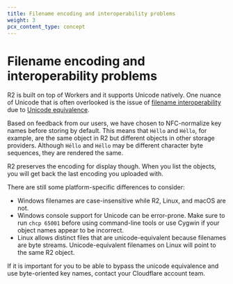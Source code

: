 ```yaml
---
title: Filename encoding and interoperability problems
weight: 3
pcx_content_type: concept
---
```


# Filename encoding and interoperability problems

R2 is built on top of Workers and it supports Unicode natively. One nuance of Unicode that is often overlooked is the issue of [filename interoperability](https://en.wikipedia.org/wiki/Filename#Encoding_indication_interoperability) due to [Unicode equivalence](https://en.wikipedia.org/wiki/Unicode_equivalence).

Based on feedback from our users, we have chosen to NFC-normalize key names before storing by default. This means that `Héllo` and `Héllo`, for example, are the same object in R2 but different objects in other storage providers. Although `Héllo` and `Héllo` may be different character byte sequences, they are rendered the same.

R2 preserves the encoding for display though. When you list the objects, you will get back the last encoding you uploaded with.

There are still some platform-specific differences to consider:

* Windows filenames are case-insensitive while R2, Linux, and macOS are not.
* Windows console support for Unicode can be error-prone. Make sure to run `chcp 65001` before using command-line tools or use Cygwin if your object names appear to be incorrect.
* Linux allows distinct files that are unicode-equivalent because filenames are byte streams. Unicode-equivalent filenames on Linux will point to the same R2 object.

If it is important for you to be able to bypass the unicode equivalence and use byte-oriented key names, contact your Cloudflare account team.
